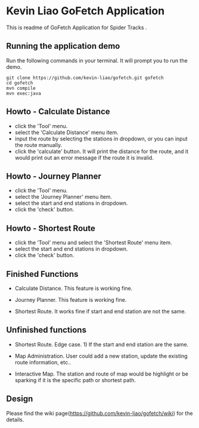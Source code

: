 # Kevin Liao GoFetch Application

This is readme of GoFetch Application for Spider Tracks .

## Running the application demo

Run the following commands in your terminal. It will prompt you to run the demo.

```terminal
git clone https://github.com/kevin-liao/gofetch.git gofetch
cd gofetch
mvn compile
mvn exec:java
```

## Howto - Calculate Distance

- click the 'Tool' menu. 
- select the 'Calculate Distance' menu item.
- input the route by selecting the stations in dropdown, or you can input the route manually.
- click the 'calculate' button. It will print the distance for the route, and it would print out an error message if the route it is invalid.

## Howto - Journey Planner

- click the 'Tool' menu. 
- select the 'Journey Planner' menu item.
- select the start and end stations in dropdown.
- click the 'check' button. 

## Howto - Shortest Route

- click the 'Tool' menu and select the 'Shortest Route' menu item.
- select the start and end stations in dropdown.
- click the 'check' button. 

## Finished Functions

- Calculate Distance. This feature is working fine.

- Journey Planner. This feature is working fine.

- Shortest Route. It works fine if start and end station are not the same.

## Unfinished functions

- Shortest Route. Edge case. 1) If the start and end station are the same.

- Map Administration. User could add a new station, update the existing route information, etc..

- Interactive Map. The station and route of map would be highlight or be sparking if it is the specific path or shortest path.

## Design

Please find the wiki page(https://github.com/kevin-liao/gofetch/wiki) for the details.
